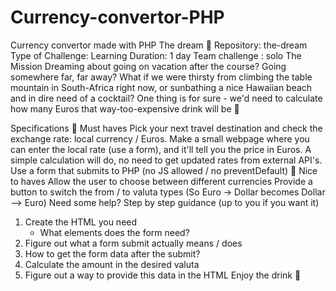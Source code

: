 # Currency-convertor-PHP
Currency convertor made with PHP
The dream 🍹
Repository: the-dream
Type of Challenge: Learning
Duration: 1 day
Team challenge : solo
The Mission
Dreaming about going on vacation after the course? Going somewhere far, far away? What if we were thirsty from climbing the table mountain in South-Africa right now, or sunbathing a nice Hawaiian beach and in dire need of a cocktail? One thing is for sure - we'd need to calculate how many Euros that way-too-expensive drink will be 💸

Specifications
🌱 Must haves
Pick your next travel destination and check the exchange rate: local currency / Euros.
Make a small webpage where you can enter the local rate (use a form), and it'll tell you the price in Euros. A simple calculation will do, no need to get updated rates from external API's.
Use a form that submits to PHP (no JS allowed / no preventDefault)
🌼 Nice to haves
Allow the user to choose between different currencies
Provide a button to switch the from / to valuta types (So Euro -> Dollar becomes Dollar --> Euro)
Need some help?
Step by step guidance (up to you if you want it)
1. Create the HTML you need
    - What elements does the form need?
2. Figure out what a form submit actually means / does
3. How to get the form data after the submit?
4. Calculate the amount in the desired valuta
5. Figure out a way to provide this data in the HTML
 Enjoy the drink 🍹
